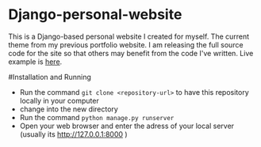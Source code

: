 # Django-personal-website

This is a Django-based personal website I created for myself. The current theme from my previous portfolio website.
I am releasing the full source code for the site so that others may benefit from the code I've written.
Live example is [here](https://vlad-moroshan.herokuapp.com).

#Installation and Running

* Run the command `git clone <repository-url>` to have this repository locally in your computer
* change into the new directory
* Run the command `python manage.py runserver`
* Open your web browser and enter the adress of your local server (usually its http://127.0.0.1:8000 )
